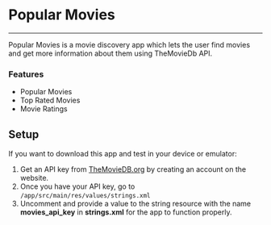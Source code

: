 # Popular Movies

----

Popular Movies is a movie discovery app which lets the user find movies and get more information about them using TheMovieDb API.



### Features

- Popular Movies
- Top Rated Movies
- Movie Ratings



## Setup


If you want to download this app and test in your device or emulator:

1. Get an API key from [TheMovieDB.org](https://themoviedb.org) by creating an account on the website.
2. Once you have your API key, go to `/app/src/main/res/values/strings.xml`
3. Uncomment and provide a value to the string resource with the name **movies_api_key** in **strings.xml** for the app to function properly.